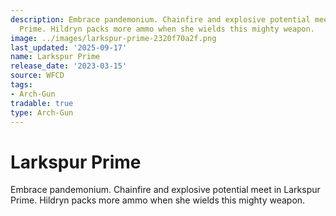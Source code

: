 ```yaml
---
description: Embrace pandemonium. Chainfire and explosive potential meet in Larkspur
  Prime. Hildryn packs more ammo when she wields this mighty weapon.
image: ../images/larkspur-prime-2320f70a2f.png
last_updated: '2025-09-17'
name: Larkspur Prime
release_date: '2023-03-15'
source: WFCD
tags:
- Arch-Gun
tradable: true
type: Arch-Gun
---
```


# Larkspur Prime

Embrace pandemonium. Chainfire and explosive potential meet in Larkspur Prime. Hildryn packs more ammo when she wields this mighty weapon.


